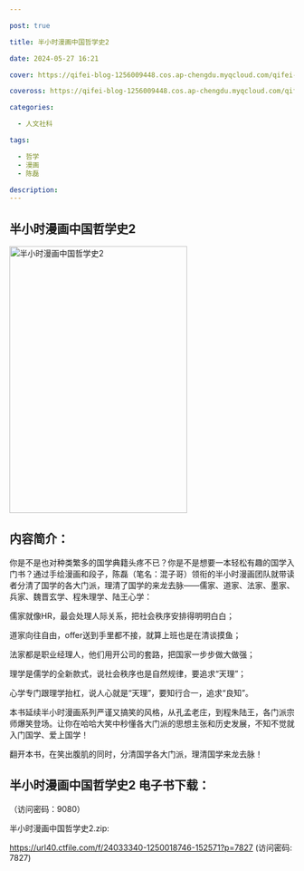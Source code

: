 ```yaml
---

post: true

title: 半小时漫画中国哲学史2

date: 2024-05-27 16:21

cover: https://qifei-blog-1256009448.cos.ap-chengdu.myqcloud.com/qifei-blog/65ee6b0c9f345e8d03829d63.jpg

coveross: https://qifei-blog-1256009448.cos.ap-chengdu.myqcloud.com/qifei-blog/65ee6b0c9f345e8d03829d63.jpg

categories:

  - 人文社科

tags:

  - 哲学
  - 漫画
  - 陈磊

description:
---
```


## 半小时漫画中国哲学史2
<img alt="半小时漫画中国哲学史2 " class="aligncenter loading" data-was-processed="true" decoding="async" fetchpriority="high" height="471" src="https://qifei-blog-1256009448.cos.ap-chengdu.myqcloud.com/qifei-blog/65ee6b0c9f345e8d03829d63.jpg " style="cursor: zoom-in;" width="314"/>

## 内容简介：

你是不是也对种类繁多的国学典籍头疼不已？你是不是想要一本轻松有趣的国学入门书？通过手绘漫画和段子，陈磊（笔名：混子哥）领衔的半小时漫画团队就带读者分清了国学的各大门派，理清了国学的来龙去脉——儒家、道家、法家、墨家、兵家、魏晋玄学、程朱理学、陆王心学：

儒家就像HR，最会处理人际关系，把社会秩序安排得明明白白；

道家向往自由，offer送到手里都不接，就算上班也是在清谈摸鱼；

法家都是职业经理人，他们用开公司的套路，把国家一步步做大做强；

理学是儒学的全新款式，说社会秩序也是自然规律，要追求“天理”；

心学专门跟理学抬杠，说人心就是“天理”，要知行合一，追求“良知”。

本书延续半小时漫画系列严谨又搞笑的风格，从孔孟老庄，到程朱陆王，各门派宗师爆笑登场。让你在哈哈大笑中秒懂各大门派的思想主张和历史发展，不知不觉就入门国学、爱上国学！

翻开本书，在笑出腹肌的同时，分清国学各大门派，理清国学来龙去脉！

## 半小时漫画中国哲学史2 电子书下载：

 （访问密码：9080）

半小时漫画中国哲学史2.zip: 

https://url40.ctfile.com/f/24033340-1250018746-152571?p=7827 (访问密码: 7827)
